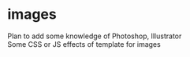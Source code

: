 images
======

Plan to add some knowledge of Photoshop, Illustrator<br/>
Some CSS or JS effects of template for images

